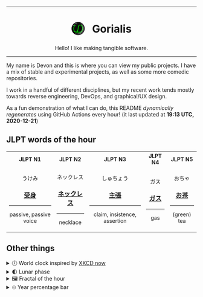 ***

<h1 align="center">
<sub>
    <img src="readme/resources/avatar.png" height="36">
</sub>
&nbsp;
Gorialis
</h1>
<p align="center">
Hello! I like making tangible software.
</p>

***

My name is Devon and this is where you can view my public projects. I have a mix of stable and experimental projects, as well as some more comedic repositories.

I work in a handful of different disciplines, but my recent work tends mostly towards reverse engineering, DevOps, and graphical/UX design.

As a fun demonstration of what I can do, this README *dynamically regenerates* using GitHub Actions every hour! (it last updated at **19:13 UTC, 2020-12-21**)

<h2>JLPT words of the hour</h2>
<table>
    <tr>
        <th>JLPT N1</th>
        <th>JLPT N2</th>
        <th>JLPT N3</th>
        <th>JLPT N4</th>
        <th>JLPT N5</th>
    </tr>
    <tr>
        <td>
            <p align="center">うけみ</p>
            <h3 align="center"><b><a href="https://jisho.org/search/%E5%8F%97%E8%BA%AB">受身</a></b></h3>
            <hr>
            <p align="center">passive,<wbr> passive voice</p>
        </td>
        <td>
            <p align="center">ネックレス</p>
            <h3 align="center"><b><a href="https://jisho.org/search/%E3%83%8D%E3%83%83%E3%82%AF%E3%83%AC%E3%82%B9">ネックレス</a></b></h3>
            <hr>
            <p align="center">necklace</p>
        </td>
        <td>
            <p align="center">しゅちょう</p>
            <h3 align="center"><b><a href="https://jisho.org/search/%E4%B8%BB%E5%BC%B5">主張</a></b></h3>
            <hr>
            <p align="center">claim,<wbr> insistence,<wbr> assertion</p>
        </td>
        <td>
            <p align="center">ガス</p>
            <h3 align="center"><b><a href="https://jisho.org/search/%E3%82%AC%E3%82%B9">ガス</a></b></h3>
            <hr>
            <p align="center">gas</p>
        </td>
        <td>
            <p align="center">おちゃ</p>
            <h3 align="center"><b><a href="https://jisho.org/search/%E3%81%8A%E8%8C%B6">お茶</a></b></h3>
            <hr>
            <p align="center">(green) tea</p>
        </td>
    </tr>
</table>

<h2>Other things</h2>
<details>
<summary>🕖  World clock inspired by <a href="https://xkcd.com/now">XKCD now</a></summary>

> <img src="generated/now.png" width="512">

</details>
<details>
<summary>🌓 Lunar phase</summary>

The moon is approximately 26.16% through its phase (First Quarter).

</details>
<details>
<summary>&#x1f5bc; Fractal of the hour</summary>

> <img src="generated/fractal.png" width="512">

</details>
<details>
<summary>&#x23f2; Year percentage bar</summary>
<pre><code>2020 [███████████████████▁] 97.21%</code></pre>
</details>
